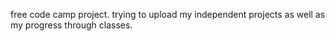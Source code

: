free code camp project. trying to upload my independent projects as well as my progress through classes.
